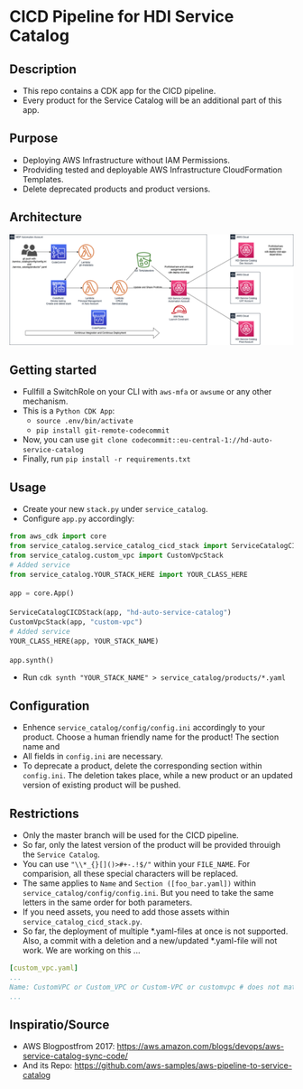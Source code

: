 
# CICD Pipeline for HDI Service Catalog

## Description

* This repo contains a CDK app for the CICD pipeline.
* Every product for the Service Catalog will be an additional part of this app.

## Purpose

* Deploying AWS Infrastructure without IAM Permissions.
* Prodviding tested and deployable AWS Infrastructure CloudFormation Templates.
* Delete deprecated products and product versions.

## Architecture

![Architecture](./architecture.png)

## Getting started

* Fullfill a SwitchRole on your CLI with `aws-mfa` or `awsume` or any other mechanism.
* This is a `Python CDK App`:
    * `source .env/bin/activate`
    * `pip install git-remote-codecommit`
* Now, you can use `git clone codecommit::eu-central-1://hd-auto-service-catalog`
* Finally, run `pip install -r requirements.txt`

## Usage

* Create your new `stack.py` under `service_catalog`. 
* Configure `app.py` accordingly:

```python
from aws_cdk import core
from service_catalog.service_catalog_cicd_stack import ServiceCatalogCICDStack
from service_catalog.custom_vpc import CustomVpcStack
# Added service
from service_catalog.YOUR_STACK_HERE import YOUR_CLASS_HERE

app = core.App()

ServiceCatalogCICDStack(app, "hd-auto-service-catalog")
CustomVpcStack(app, "custom-vpc")
# Added service
YOUR_CLASS_HERE(app, YOUR_STACK_NAME)

app.synth()
```

* Run `cdk synth "YOUR_STACK_NAME" > service_catalog/products/*.yaml`

## Configuration

* Enhence `service_catalog/config/config.ini` accordingly to your product. Choose a human friendly name for the product! The section name and 
* All fields in `config.ini` are necessary.
* To deprecate a product, delete the corresponding section within `config.ini`. The deletion takes place, while a new product or an updated version of existing product will be pushed.

## Restrictions

* Only the master branch will be used for the CICD pipeline.
* So far, only the latest version of the product will be provided throuigh the `Service Catalog`.
* You can use `"\\*_{}[]()>#+-.!$/"` within your `FILE_NAME`. For comparision, all these special characters will be replaced.
* The same applies to `Name` and `Section ([foo_bar.yaml])` within `service_catalog/config/config.ini`. But you need to take the same letters in the same order for both parameters.
* If you need assets, you need to add those assets within `service_catalog_cicd_stack.py`.
* So far, the deployment of multiple *.yaml-files at once is not supported. Also, a commit with a deletion and a new/updated *.yaml-file will not work. We are working on this ...

```yaml
[custom_vpc.yaml]
...
Name: CustomVPC or Custom_VPC or Custom-VPC or customvpc # does not matter
...
```

## Inspiratio/Source

* AWS Blogpostfrom 2017: https://aws.amazon.com/blogs/devops/aws-service-catalog-sync-code/
* And its Repo: https://github.com/aws-samples/aws-pipeline-to-service-catalog
